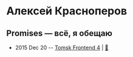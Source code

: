 # Алексей Красноперов

## Promises — всё, я обещаю
- 2015 Dec 20 -- [Tomsk Frontend 4](http://www.youtube.com/watch?v=P57RJvs8lbk)  | [:notebook:](https://github.com/ifaced/tomsk-front-end-meetup/blob/master/2015.12.20-promise-bem-npm/promises.pdf)  
